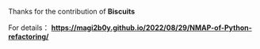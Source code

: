Thanks for the contribution of **Biscuits**

For details： **https://magi2b0y.github.io/2022/08/29/NMAP-of-Python-refactoring/**
